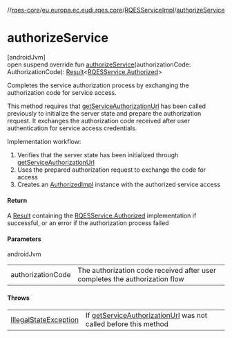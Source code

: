 //[rqes-core](../../../index.md)/[eu.europa.ec.eudi.rqes.core](../index.md)/[RQESServiceImpl](index.md)/[authorizeService](authorize-service.md)

# authorizeService

[androidJvm]\
open suspend override fun [authorizeService](authorize-service.md)(authorizationCode: AuthorizationCode): [Result](https://kotlinlang.org/api/latest/jvm/stdlib/kotlin-stdlib/kotlin/-result/index.html)&lt;[RQESService.Authorized](../-r-q-e-s-service/-authorized/index.md)&gt;

Completes the service authorization process by exchanging the authorization code for service access.

This method requires that [getServiceAuthorizationUrl](get-service-authorization-url.md) has been called previously to initialize the server state and prepare the authorization request. It exchanges the authorization code received after user authentication for service access credentials.

Implementation workflow:

1. 
   Verifies that the server state has been initialized through [getServiceAuthorizationUrl](get-service-authorization-url.md)
2. 
   Uses the prepared authorization request to exchange the code for access
3. 
   Creates an [AuthorizedImpl](-authorized-impl/index.md) instance with the authorized service access

#### Return

A [Result](https://kotlinlang.org/api/latest/jvm/stdlib/kotlin-stdlib/kotlin/-result/index.html) containing the [RQESService.Authorized](../-r-q-e-s-service/-authorized/index.md) implementation if successful,     or an error if the authorization process failed

#### Parameters

androidJvm

| | |
|---|---|
| authorizationCode | The authorization code received after user completes the authorization flow |

#### Throws

| | |
|---|---|
| [IllegalStateException](https://developer.android.com/reference/kotlin/java/lang/IllegalStateException.html) | If [getServiceAuthorizationUrl](get-service-authorization-url.md) was not called before this method |
